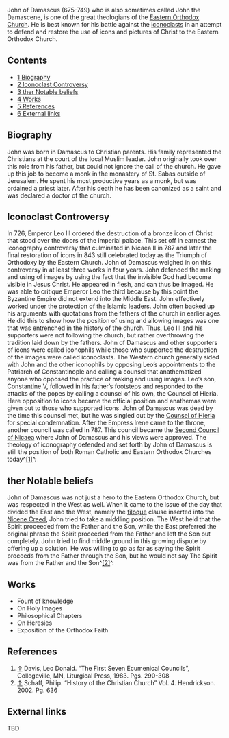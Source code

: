 John of Damascus (675-749) who is also sometimes called John the
Damascene, is one of the great theologians of the
[Eastern Orthodox Church](Eastern_Orthodox_Church "Eastern Orthodox Church").
He is best known for his battle against the
[iconoclasts](index.php?title=Iconoclasts&action=edit&redlink=1 "Iconoclasts (page does not exist)")
in an attempt to defend and restore the use of icons and pictures
of Christ to the Eastern Orthodox Church.

## Contents

-   [1 Biography](#Biography)
-   [2 Iconoclast Controversy](#Iconoclast_Controversy)
-   [3 ther Notable beliefs](#ther_Notable_beliefs)
-   [4 Works](#Works)
-   [5 References](#References)
-   [6 External links](#External_links)

## Biography

John was born in Damascus to Christian parents. His family
represented the Christians at the court of the local Muslim leader.
John originally took over this role from his father, but could not
ignore the call of the church. He gave up this job to become a monk
in the monastery of St. Sabas outside of Jerusalem. He spent his
most productive years as a monk, but was ordained a priest later.
After his death he has been canonized as a saint and was declared a
doctor of the church.

## Iconoclast Controversy

In 726, Emperor Leo III ordered the destruction of a bronze icon of
Christ that stood over the doors of the imperial palace. This set
off in earnest the iconography controversy that culminated in
Nicaea II in 787 and later the final restoration of icons in 843
still celebrated today as the Triumph of Orthodoxy by the Eastern
Church. John of Damascus weighed in on this controversy in at least
three works in four years. John defended the making and using of
images by using the fact that the invisible God had become visible
in Jesus Christ. He appeared in flesh, and can thus be imaged. He
was able to critique Emperor Leo the third because by this point
the Byzantine Empire did not extend into the Middle East. John
effectively worked under the protection of the Islamic leaders.
John often backed up his arguments with quotations from the fathers
of the church in earlier ages. He did this to show how the position
of using and allowing images was one that was entrenched in the
history of the church. Thus, Leo III and his supporters were not
following the church, but rather overthrowing the tradition laid
down by the fathers. John of Damascus and other supporters of icons
were called iconophils while those who supported the destruction of
the images were called iconoclasts. The Western church generally
sided with John and the other iconophils by opposing Leo’s
appointments to the Patriarch of Constantinople and calling a
counsel that anathematized anyone who opposed the practice of
making and using images. Leo’s son, Constantine V, followed in his
father’s footsteps and responded to the attacks of the popes by
calling a counsel of his own, the Counsel of Hieria. Here
opposition to icons became the official position and anathemas were
given out to those who supported icons. John of Damascus was dead
by the time this counsel met, but he was singled out by the
[Counsel of Hieria](index.php?title=Counsel_of_Hieria&action=edit&redlink=1 "Counsel of Hieria (page does not exist)")
for special condemnation. After the Empress Irene came to the
throne, another council was called in 787. This council became the
[Second Council of Nicaea](index.php?title=Second_Council_of_Nicaea&action=edit&redlink=1 "Second Council of Nicaea (page does not exist)")
where John of Damascus and his views were approved. The theology of
iconography defended and set forth by John of Damascus is still the
position of both Roman Catholic and Eastern Orthodox Churches
today^[[1]](#note-0)^.

## ther Notable beliefs

John of Damascus was not just a hero to the Eastern Orthodox
Church, but was respected in the West as well. When it came to the
issue of the day that divided the East and the West, namely the
[filoque](index.php?title=Filoque&action=edit&redlink=1 "Filoque (page does not exist)")
clause inserted into the
[Nicene Creed](Nicene_Creed "Nicene Creed"), John tried to take a
middling position. The West held that the Spirit proceeded from the
Father and the Son, while the East preferred the original phrase
the Spirit proceeded from the Father and left the Son out
completely. John tried to find middle ground in this growing
dispute by offering up a solution. He was willing to go as far as
saying the Spirit proceeds from the Father through the Son, but he
would not say The Spirit was from the Father and the
Son^[[2]](#note-1)^.

## Works

-   Fount of knowledge
-   On Holy Images
-   Philosophical Chapters
-   On Heresies
-   Exposition of the Orthodox Faith

## References

1.  [↑](#ref-0) Davis, Leo Donald. “The First Seven Ecumenical
    Councils”, Collegeville, MN, Liturgical Press, 1983. Pgs. 290-308
2.  [↑](#ref-1) Schaff, Philip. “History of the Christian Church”
    Vol. 4. Hendrickson. 2002. Pg. 636

## External links

TBD



